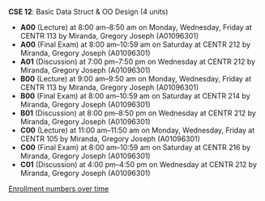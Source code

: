 **CSE 12**: Basic Data Struct & OO Design (4 units)

- **A00** (Lecture) at 8:00 am–8:50 am on Monday, Wednesday, Friday at CENTR 113 by Miranda, Gregory Joseph (A01096301)
- **A00** (Final Exam) at 8:00 am–10:59 am on Saturday at CENTR 212 by Miranda, Gregory Joseph (A01096301)
- **A01** (Discussion) at 7:00 pm–7:50 pm on Wednesday at CENTR 212 by Miranda, Gregory Joseph (A01096301)
- **B00** (Lecture) at 9:00 am–9:50 am on Monday, Wednesday, Friday at CENTR 113 by Miranda, Gregory Joseph (A01096301)
- **B00** (Final Exam) at 8:00 am–10:59 am on Saturday at CENTR 214 by Miranda, Gregory Joseph (A01096301)
- **B01** (Discussion) at 8:00 pm–8:50 pm on Wednesday at CENTR 212 by Miranda, Gregory Joseph (A01096301)
- **C00** (Lecture) at 11:00 am–11:50 am on Monday, Wednesday, Friday at CENTR 105 by Miranda, Gregory Joseph (A01096301)
- **C00** (Final Exam) at 8:00 am–10:59 am on Saturday at CENTR 216 by Miranda, Gregory Joseph (A01096301)
- **C01** (Discussion) at 4:00 pm–4:50 pm on Wednesday at CENTR 212 by Miranda, Gregory Joseph (A01096301)

[Enrollment numbers over time](./CSE12.tsv)
